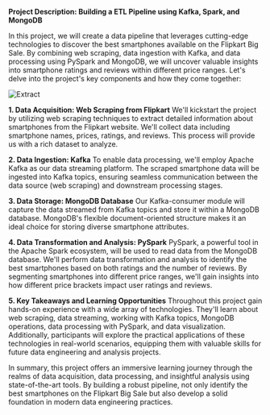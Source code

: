 **Project Description: Building a ETL Pipeline using Kafka, Spark, and MongoDB**

   In this project, we will create a data pipeline that leverages cutting-edge technologies to discover the best smartphones available on the Flipkart Big Sale. By combining web scraping, data ingestion with Kafka, and data processing using PySpark and MongoDB, we will uncover valuable insights into smartphone ratings and reviews within different price ranges. Let's delve into the project's key components and how they come together:
   
![Extract](https://github.com/rokesh-rokesh/ELT-Filpkart-Smartphone/assets/84179582/f4de119a-b600-47d2-a160-b4b3c4529ab1)

**1. Data Acquisition: Web Scraping from Flipkart**
We'll kickstart the project by utilizing web scraping techniques to extract detailed information about smartphones from the Flipkart website. We'll collect data including smartphone names, prices, ratings, and reviews. This process will provide us with a rich dataset to analyze.

**2. Data Ingestion: Kafka**
To enable data processing, we'll employ Apache Kafka as our data streaming platform. The scraped smartphone data will be ingested into Kafka topics, ensuring seamless communication between the data source (web scraping) and downstream processing stages.

**3. Data Storage: MongoDB Database**
Our Kafka-consumer module will capture the data streamed from Kafka topics and store it within a MongoDB database. MongoDB's flexible document-oriented structure makes it an ideal choice for storing diverse smartphone attributes.

**4. Data Transformation and Analysis: PySpark**
PySpark, a powerful tool in the Apache Spark ecosystem, will be used to read data from the MongoDB database. We'll perform data transformation and analysis to identify the best smartphones based on both ratings and the number of reviews. By segmenting smartphones into different price ranges, we'll gain insights into how different price brackets impact user ratings and reviews.

**5. Key Takeaways and Learning Opportunities**
Throughout this project gain hands-on experience with a wide array of technologies. They'll learn about web scraping, data streaming, working with Kafka topics, MongoDB operations, data processing with PySpark, and data visualization. Additionally, participants will explore the practical applications of these technologies in real-world scenarios, equipping them with valuable skills for future data engineering and analysis projects.

In summary, this project offers an immersive learning journey through the realms of data acquisition,  data processing, and insightful analysis using state-of-the-art tools. By building a robust pipeline, not only identify the best smartphones on the Flipkart Big Sale but also develop a solid foundation in modern data engineering practices.
